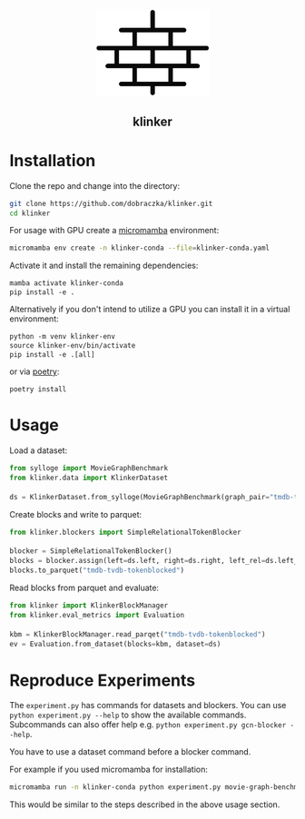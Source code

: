 <p align="center">
<img src="https://github.com/dobraczka/klinker/raw/main/docs/assets/logo.png" alt="klinker logo", width=200/>
<h2 align="center">klinker</h2>
</p>

<!-- <p align="center"> -->
<!-- <a href="https://github.com/dobraczka/klinker/actions/workflows/main.yml"><img alt="Actions Status" src="https://github.com/dobraczka/klinker/actions/workflows/main.yml/badge.svg?branch=main"></a> -->
<!-- <a href='https://strawman.readthedocs.io/en/latest/?badge=latest'><img src='https://readthedocs.org/projects/klinker/badge/?version=latest' alt='Documentation Status' /></a> -->
<!-- <a href="https://codecov.io/gh/dobraczka/klinker"><img src="https://codecov.io/gh/dobraczka/klinker/branch/main/graph/badge.svg"/></a> -->
<!-- <a href="https://pypi.org/project/klinker"/><img alt="Stable python versions" src="https://img.shields.io/pypi/pyversions/klinker"></a> -->
<!-- <a href="https://github.com/psf/black"><img alt="Code style: black" src="https://img.shields.io/badge/code%20style-black-000000.svg"></a> -->
<!-- </p> -->

Installation
============
Clone the repo and change into the directory:

```bash
git clone https://github.com/dobraczka/klinker.git
cd klinker
```

For usage with GPU create a [micromamba](https://mamba.readthedocs.io/en/latest/micromamba-installation.html) environment:

```bash
micromamba env create -n klinker-conda --file=klinker-conda.yaml
```

Activate it and install the remaining dependencies:
```
mamba activate klinker-conda
pip install -e .
```

Alternatively if you don't intend to utilize a GPU you can install it in a virtual environment:
```
python -m venv klinker-env
source klinker-env/bin/activate
pip install -e .[all]
```

or via [poetry](https://python-poetry.org/docs/):
```
poetry install
```

Usage
=====
Load a dataset:
```python
from sylloge import MovieGraphBenchmark
from klinker.data import KlinkerDataset

ds = KlinkerDataset.from_sylloge(MovieGraphBenchmark(graph_pair="tmdb-tvdb"))
```

Create blocks and write to parquet:

```python
from klinker.blockers import SimpleRelationalTokenBlocker

blocker = SimpleRelationalTokenBlocker()
blocks = blocker.assign(left=ds.left, right=ds.right, left_rel=ds.left_rel, right_rel=ds.right_rel)
blocks.to_parquet("tmdb-tvdb-tokenblocked")
```

Read blocks from parquet and evaluate:
```python
from klinker import KlinkerBlockManager
from klinker.eval_metrics import Evaluation

kbm = KlinkerBlockManager.read_parqet("tmdb-tvdb-tokenblocked")
ev = Evaluation.from_dataset(blocks=kbm, dataset=ds)
```

Reproduce Experiments
=====================

The `experiment.py` has commands for datasets and blockers. You can use `python experiment.py --help` to show the available commands. Subcommands can also offer help e.g. `python experiment.py gcn-blocker --help`.

You have to use a dataset command before a blocker command.

For example if you used micromamba for installation:
```bash
micromamba run -n klinker-conda python experiment.py movie-graph-benchmark-dataset --graph-pair "tmdb-tvdb" relational-token-blocker
```

This would be similar to the steps described in the above usage section.
